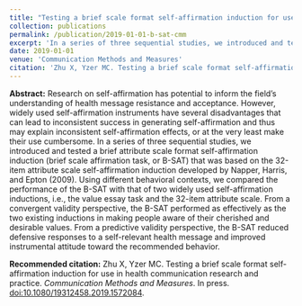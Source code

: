 ```yaml
---
title: "Testing a brief scale format self-affirmation induction for use in health communication research and practice"
collection: publications
permalink: /publication/2019-01-01-b-sat-cmm
excerpt: 'In a series of three sequential studies, we introduced and tested a brief attribute scale format self-affirmation induction that was based on the 32-item attribute scale self-affirmation induction developed by Napper, Harris, and Epton (2009).'
date: 2019-01-01
venue: 'Communication Methods and Measures'
citation: 'Zhu X, Yzer MC. Testing a brief scale format self-affirmation induction for use in health communication research and practice. <i>Communication Methods and Measures</i>. In press. <a href="https://doi.org/10.1080/19312458.2019.1572084" target="_blank"> doi:10.1080/19312458.2019.1572084</a>'
---
```


**Abstract:** Research on self-affirmation has potential to inform the field’s understanding of health message resistance and acceptance. However, widely used self-affirmation instruments have several disadvantages that can lead to inconsistent success in generating self-affirmation and thus may explain inconsistent self-affirmation effects, or at the very least make their use cumbersome. In a series of three sequential studies, we introduced and tested a brief attribute scale format self-affirmation induction (brief scale affirmation task, or B-SAT) that was based on the 32-item attribute scale self-affirmation induction developed by Napper, Harris, and Epton (2009). Using different behavioral contexts, we compared the performance of the B-SAT with that of two widely used self-affirmation inductions, i.e., the value essay task and the 32-item attribute scale. From a convergent validity perspective, the B-SAT performed as effectively as the two existing inductions in making people aware of their cherished and desirable values. From a predictive validity perspective, the B-SAT reduced defensive responses to a self-relevant health message and improved instrumental attitude toward the recommended behavior.

**Recommended citation:** Zhu X, Yzer MC. Testing a brief scale format self-affirmation induction for use in health communication research and practice. <i>Communication Methods and Measures</i>. In press. <a href="https://doi.org/10.1080/19312458.2019.1572084" target="_blank"> doi:10.1080/19312458.2019.1572084</a>.
